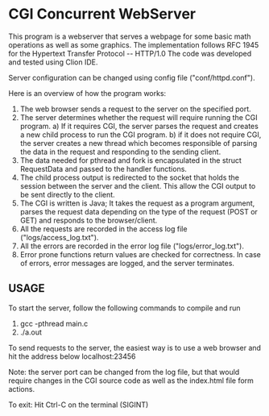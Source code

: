 # CGI Concurrent WebServer

This program is a webserver that serves a webpage for some basic math operations as well as some graphics.
The implementation follows RFC 1945 for the Hypertext Transfer Protocol -- HTTP/1.0
The code was developed and tested using Clion IDE.

Server configuration can be changed using config file ("conf/httpd.conf").


Here is an overview of how the program works:
 1) The web browser sends a request to the server on the specified port.
 2) The server determines whether the request will require running the CGI program.
  a) If it requires CGI, the server parses the request and creates a new child process to run the CGI program.
  b) if it does not require CGI, the server creates a new thread which becomes responsible of parsing the data in the request and responding to the sending client.
 3) The data needed for pthread and fork is encapsulated in the struct RequestData and passed to the handler functions.
 4) The child process output is redirected to the socket that holds the session between the server and the client.
    This allow the CGI output to be sent directly to the client.
 5) The CGI is written is Java; It takes the request as a program argument, parses the request data depending on the type of the    	request (POST or GET) and responds to the browser/client.
 6) All the requests are recorded in the access log file ("logs/access_log.txt").
 7) All the errors are recorded in the error log file ("logs/error_log.txt").
 8) Error prone functions return values are checked for correctness. In case of errors, error messages are logged, and the server   	terminates.

## USAGE
To start the server, follow the following commands to compile and run
1) gcc -pthread main.c
2) ./a.out

To send requests to the server, the easiest way is to use a web browser and hit the address below
localhost:23456

Note: the server port can be changed from the log file, but that would require changes in the 
CGI source code as well as the index.html file form actions.

To exit:
Hit Ctrl-C on the terminal (SIGINT)

